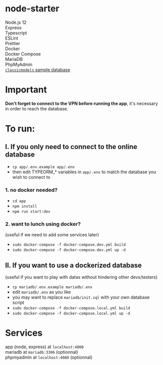 # node-starter

Node.js 12  
Express  
Typescript  
ESLint  
Prettier  
Docker  
Docker Compose  
MariaDB  
PhpMyAdmin  
[`classicmodels` sample database](https://www.mysqltutorial.org/mysql-sample-database.aspx/)

# Important

**Don't forget to connect to the VPN before running the app**, it's necessary in order to reach the database.

# To run:

## I. If you only need to connect to the online database

- `cp app/.env.example app/.env`
- then edit TYPEORM\_\* variables in `app/.env` to match the database you wish to connect to

### 1. no docker needed?

- `cd app`
- `npm install`
- `npm run start:dev`

### 2. want to lunch using docker?

(useful if we need to add some services later)

- `sudo docker-compose -f docker-compose.dev.yml build`
- `sudo docker-compose -f docker-compose.dev.yml up -d`

## II. If you want to use a dockerized database

(useful if you want to play with datas without hindering other devs/testers)

- `cp mariadb/.env.example mariadb/.env`
- edit `mariadb/.env` as you like
- you may want to replace `mariadb/init.sql` with your own database script
- `sudo docker-compose -f docker-compose.local.yml build`
- `sudo docker-compose -f docker-compose.local.yml up -d`

# Services

app (node, express) at `localhost:4000`  
mariadb at `mariadb:3306` (optionnal)  
phpmyadmin at `localhost:4080` (optionnal)
